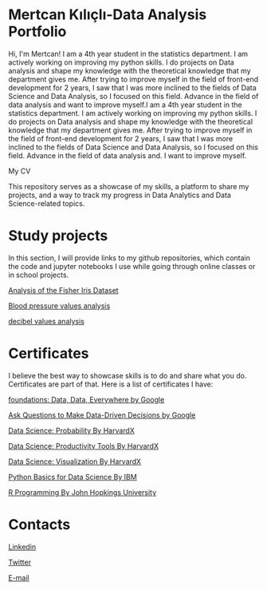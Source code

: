 # Mertcan Kılıçlı-Data Analysis Portfolio

Hi, I'm Mertcan! I am a 4th year student in the statistics department. I am actively working on improving my python skills. I do projects on Data analysis and shape my knowledge with the theoretical knowledge that my department gives me. After trying to improve myself in the field of front-end development for 2 years, I saw that I was more inclined to the fields of Data Science and Data Analysis, so I focused on this field. Advance in the field of data analysis and  want to improve myself.I am a 4th year student in the statistics department. I am actively working on improving my python skills. I do projects on Data analysis and shape my knowledge with the theoretical knowledge that my department gives me. After trying to improve myself in the field of front-end development for 2 years, I saw that I was more inclined to the fields of Data Science and Data Analysis, so I focused on this field. Advance in the field of data analysis and. I want to improve myself.

My CV

This repository serves as a showcase of my skills, a platform to share my projects, and a way to track my progress in Data Analytics and Data Science-related topics. 

# Study projects

In this section, I will provide links to my github repositories, which contain the code and jupyter notebooks I use while going through online classes or in school projects.

[Analysis of the Fisher Iris Dataset ](https://github.com/MertcanKilicli/data-analysis-projects/tree/main/fisher)

[Blood pressure values analysis](https://github.com/MertcanKilicli/data-analysis-projects/tree/main/tansiyon)

[decibel values analysis](https://github.com/MertcanKilicli/data-analysis-projects/blob/main/desibel.ipynb)

# Certificates

I believe the best way to showcase skills is to do and share what you do. Certificates are part of that. Here is a list of certificates I have:

[foundations: Data, Data, Everywhere by Google](https://drive.google.com/file/d/1aoH38ZgWlbM-KaqHfn-ea9coBsLXD0Cr/view?usp=sharing)

[Ask Questions to Make Data-Driven Decisions by Google](https://drive.google.com/file/d/19bNuczI0o3D5IPuOY_-PQ9Xlh7mdT4nz/view?usp=share_link)

[Data Science: Probability By HarvardX](https://drive.google.com/file/d/1x1BjMtKbW1K28bNLdBvyeO1vAYSgsgjy/view?usp=share_link)

[Data Science: Productivity Tools By HarvardX](https://drive.google.com/file/d/1i1w-bNnr1PHkBoBM5z-224EHNdYNNm_N/view?usp=share_link)

[Data Science: Visualization By HarvardX](https://drive.google.com/file/d/1-MZmYPKrRHT3Pxfun7FVjvsgnzlhUsTE/view?usp=share_link)

[Python Basics for Data Science By IBM](https://drive.google.com/file/d/19EN8oHkGpvHx2db1K6UqCirAyeMBx1xX/view?usp=share_link)

[R Programming By John Hopkings University](https://drive.google.com/file/d/1V63VUBgVyHdz4bzr21sKF1-2HvENhede/view?usp=share_link)

# Contacts

[Linkedin](https://www.linkedin.com/in/mertcan-k%C4%B1l%C4%B1%C3%A7l%C4%B1-5b3492213/)

[Twitter](https://twitter.com/fullmetee)

[E-mail](mertcankiliclii@gmail.com)
